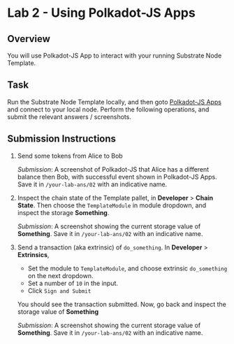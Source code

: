 # Lab 2 - Using Polkadot-JS Apps

## Overview

You will use Polkadot-JS App to interact with your running Substrate Node Template.

## Task

Run the Substrate Node Template locally, and then goto [Polkadot-JS Apps](https://polkadot.js.org/apps) and connect to your local node. Perform the following operations, and submit the relevant answers / screenshots.

## Submission Instructions

1. Send some tokens from Alice to Bob

   _Submission_: A screenshot of Polkadot-JS that Alice has a different balance then Bob, with successful event shown in Polkadot-JS Apps. Save it in `/your-lab-ans/02` with an indicative name.

2. Inspect the chain state of the Template pallet, in **Developer** > **Chain State**. Then choose the `TemplateModule` in module dropdown, and inspect the storage **Something**.

   _Submission_: A screenshot showing the current storage value of **Something**. Save it in `/your-lab-ans/02` with an indicative name.

3. Send a transaction (aka extrinsic) of `do_something`. In **Developer** > **Extrinsics**,

   - Set the module to `TemplateModule`, and choose extrinsic `do_something` on the next dropdown.
   - Set a number of `10` in the input.
   - Click `Sign and Submit`

   You should see the transaction submitted. Now, go back and inspect the storage value of **Something**

   _Submission_: A screenshot showing the current storage value of **Something**. Save it in `/your-lab-ans/02` with an indicative name.
